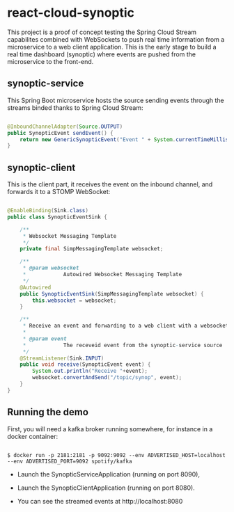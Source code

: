 # react-cloud-synoptic
This project is a proof of concept testing the Spring Cloud Stream capabilites combined with WebSockets to push real time information from a microservice to a web client application.
This is the early stage to build a real time dashboard (synoptic) where events are pushed from the microservice to the front-end.

## synoptic-service
This Spring Boot microservice hosts the source sending events through the streams binded thanks to Spring Cloud Stream:

```java

@InboundChannelAdapter(Source.OUTPUT)
public SynopticEvent sendEvent() {
	return new GenericSynopticEvent("Event " + System.currentTimeMillis());
}

```

## synoptic-client
This is the client part, it receives the event on the inbound channel, and forwards it to a STOMP WebSocket: 

```java

@EnableBinding(Sink.class)
public class SynopticEventSink {

	/**
	 * Websocket Messaging Template
	 */
	private final SimpMessagingTemplate websocket;

	/**
	 * @param websocket
	 *            Autowired Websocket Messaging Template
	 */
	@Autowired
	public SynopticEventSink(SimpMessagingTemplate websocket) {
		this.websocket = websocket;
	}

	/**
	 * Receive an event and forwarding to a web client with a websocket
	 * 
	 * @param event
	 *            The receveid event from the synoptic-service source
	 */
	@StreamListener(Sink.INPUT)
	public void receive(SynopticEvent event) {
		System.out.println("Receive "+event);
		websocket.convertAndSend("/topic/synop", event);
	}
}

```

## Running the demo
First, you will need a kafka broker running somewhere, for instance in a docker container:
```

$ docker run -p 2181:2181 -p 9092:9092 --env ADVERTISED_HOST=localhost --env ADVERTISED_PORT=9092 spotify/kafka

```
* Launch the SynopticServiceApplication (running on port 8090),

* Launch the SynopticClientApplication (running on port 8080).

* You can see the streamed events at http://localhost:8080

